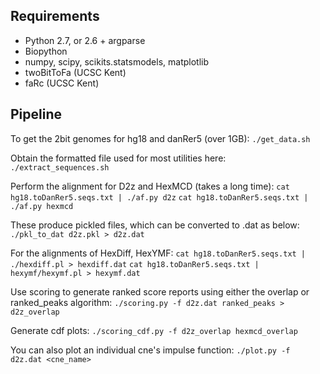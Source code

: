 Requirements
------------
 * Python 2.7, or 2.6 + argparse
 * Biopython
 * numpy, scipy, scikits.statsmodels, matplotlib
 * twoBitToFa (UCSC Kent)
 * faRc (UCSC Kent)

Pipeline
--------
To get the 2bit genomes for hg18 and danRer5 (over 1GB):
```./get_data.sh```

Obtain the formatted file used for most utilities here:
```./extract_sequences.sh```

Perform the alignment for D2z and HexMCD (takes a long time):
```cat hg18.toDanRer5.seqs.txt | ./af.py d2z```
```cat hg18.toDanRer5.seqs.txt | ./af.py hexmcd```

These produce pickled files, which can be converted to .dat as below:
```./pkl_to_dat d2z.pkl > d2z.dat```

For the alignments of HexDiff, HexYMF:
```cat hg18.toDanRer5.seqs.txt | ./hexdiff.pl > hexdiff.dat```
```cat hg18.toDanRer5.seqs.txt | hexymf/hexymf.pl > hexymf.dat```

Use scoring to generate ranked score reports using either the
overlap or ranked_peaks algorithm:
```./scoring.py -f d2z.dat ranked_peaks > d2z_overlap```

Generate cdf plots:
```./scoring_cdf.py -f d2z_overlap hexmcd_overlap```

You can also plot an individual cne's impulse function:
```./plot.py -f d2z.dat <cne_name>```
